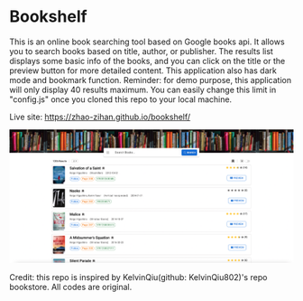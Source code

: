# Bookshelf

This is an online book searching tool based on Google books api. It allows you to search books based on title, author, or publisher. The results list displays some basic info of the books, and you can click on the title or the preview button for more detailed content. This application also has dark mode and bookmark function. Reminder: for demo purpose, this application will only display 40 results maximum. You can easily change this limit in "config.js" once you cloned this repo to your local machine.

Live site: https://zhao-zihan.github.io/bookshelf/

![](markdown-img/2022-10-29-09-00-11.png)

Credit: this repo is inspired by KelvinQiu(github: KelvinQiu802)'s repo bookstore. All codes are original.
